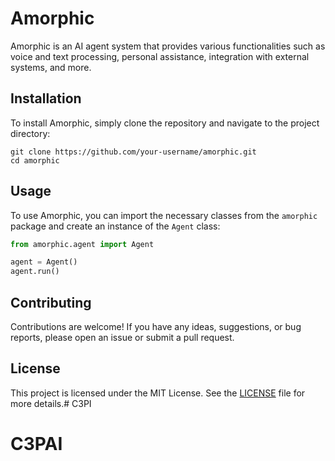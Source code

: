 # Amorphic

Amorphic is an AI agent system that provides various functionalities such as voice and text processing, personal assistance, integration with external systems, and more.

## Installation

To install Amorphic, simply clone the repository and navigate to the project directory:

```
git clone https://github.com/your-username/amorphic.git
cd amorphic
```

## Usage

To use Amorphic, you can import the necessary classes from the `amorphic` package and create an instance of the `Agent` class:

```python
from amorphic.agent import Agent

agent = Agent()
agent.run()
```

## Contributing

Contributions are welcome! If you have any ideas, suggestions, or bug reports, please open an issue or submit a pull request.

## License

This project is licensed under the MIT License. See the [LICENSE](LICENSE) file for more details.# C3PI
# C3PAI
